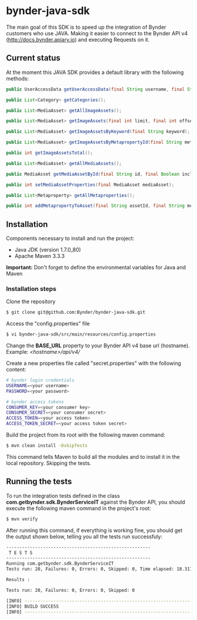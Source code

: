 # bynder-java-sdk

The main goal of this SDK is to speed up the integration of Bynder customers who use JAVA. Making it easier to connect to the Bynder API v4 (http://docs.bynder.apiary.io) and executing Requests on it.

## Current status

At the moment this JAVA SDK provides a default library with the following methods:

```java
public UserAccessData getUserAccessData(final String username, final String password);

public List<Category> getCategories();

public List<MediaAsset> getAllImageAssets();

public List<MediaAsset> getImageAssets(final int limit, final int offset);

public List<MediaAsset> getImageAssetsByKeyword(final String keyword);

public List<MediaAsset> getImageAssetsByMetapropertyId(final String metapropertyId);

public int getImageAssetsTotal();

public List<MediaAsset> getAllMediaAssets();

public MediaAsset getMediaAssetById(final String id, final Boolean includeVersions);

public int setMediaAssetProperties(final MediaAsset mediaAsset);

public List<Metaproperty> getAllMetaproperties();

public int addMetapropertyToAsset(final String assetId, final String metapropertyId, final String... optionsIds);
```

## Installation

Components necessary to install and run the project:
* Java JDK (version 1.7.0_80)
* Apache Maven 3.3.3

<b>Important:</b> Don't forget to define the environmental variables for Java and Maven

### Installation steps
Clone the repository
```bash
$ git clone git@github.com:Bynder/bynder-java-sdk.git
```
Access the "config.properties" file
```bash
$ vi bynder-java-sdk/src/main/resources/config.properties
```

Change the <b>BASE_URL</b> property to your Bynder API v4 base url (hostname).
Example: <i>&lt;hostname&gt;/api/v4/</i>

Create a new properties file called "secret.properties" with the following content:
```bash
# bynder login credentials
USERNAME=<your username>
PASSWORD=<your password>

# bynder access tokens
CONSUMER_KEY=<your consumer key>
CONSUMER_SECRET=<your consumer secret>
ACCESS_TOKEN=<your access token>
ACCESS_TOKEN_SECRET=<your access token secret>
```

Build the project from its root with the following maven command:
```bash
$ mvn clean install -DskipTests
```
This command tells Maven to build all the modules and to install it in the local repository. Skipping the tests.

## Running the tests
To run the integration tests defined in the class <b>com.getbynder.sdk.BynderServiceIT</b> against the Bynder API, you should execute the following maven command in the project's root:
```bash
$ mvn verify
```
After running this command, if everything is working fine, you should get the output shown below, telling you all the tests run successfuly:
```bash
-------------------------------------------------------
 T E S T S
-------------------------------------------------------
Running com.getbynder.sdk.BynderServiceIT
Tests run: 20, Failures: 0, Errors: 0, Skipped: 0, Time elapsed: 18.311 sec - in com.getbynder.sdk.BynderServiceIT

Results :

Tests run: 20, Failures: 0, Errors: 0, Skipped: 0

[INFO] ------------------------------------------------------------------------
[INFO] BUILD SUCCESS
[INFO] ------------------------------------------------------------------------
```
